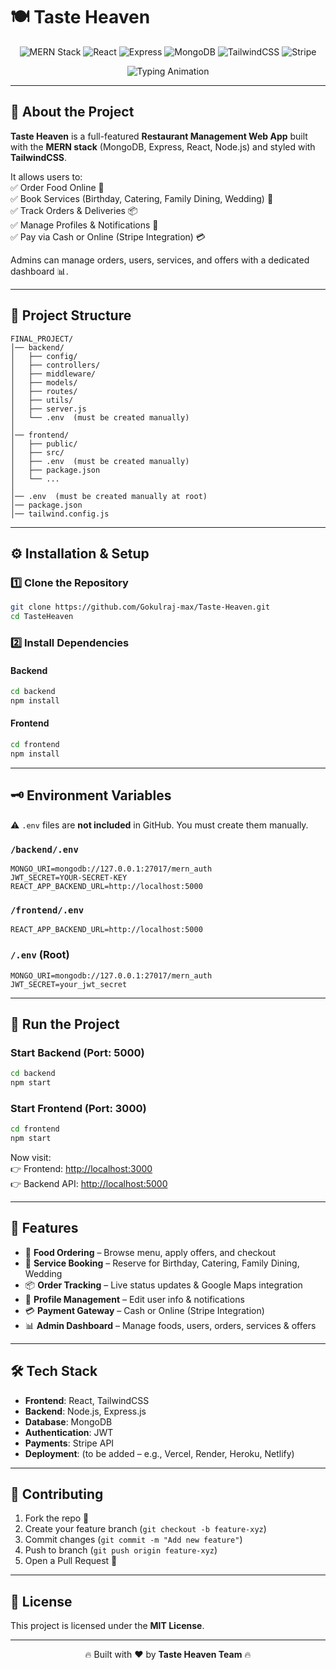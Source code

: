 # 🍽️ Taste Heaven  

<p align="center">
  <img src="https://img.shields.io/badge/Stack-MERN-green?style=for-the-badge&logo=mongodb" alt="MERN Stack" />
  <img src="https://img.shields.io/badge/Frontend-React-blue?style=for-the-badge&logo=react" alt="React" />
  <img src="https://img.shields.io/badge/Backend-Express.js-black?style=for-the-badge&logo=express" alt="Express" />
  <img src="https://img.shields.io/badge/Database-MongoDB-green?style=for-the-badge&logo=mongodb" alt="MongoDB" />
  <img src="https://img.shields.io/badge/Styling-TailwindCSS-38B2AC?style=for-the-badge&logo=tailwind-css" alt="TailwindCSS" />
  <img src="https://img.shields.io/badge/Payments-Stripe-635BFF?style=for-the-badge&logo=stripe" alt="Stripe" />
</p>

<p align="center">
  <img src="https://readme-typing-svg.herokuapp.com?size=25&duration=4000&color=F23A2E&center=true&vCenter=true&width=600&lines=🍴+Welcome+to+Taste+Heaven!;🚀+A+Modern+Restaurant+Web+App+with+MERN+Stack;🔥+Order+Food+%7C+Book+Services+%7C+Track+Orders" alt="Typing Animation" />
</p>

---

## 📖 About the Project  
**Taste Heaven** is a full-featured **Restaurant Management Web App** built with the **MERN stack** (MongoDB, Express, React, Node.js) and styled with **TailwindCSS**.  

It allows users to:  
✅ Order Food Online 🍔  
✅ Book Services (Birthday, Catering, Family Dining, Wedding) 🎉  
✅ Track Orders & Deliveries 📦  
✅ Manage Profiles & Notifications 👤  
✅ Pay via Cash or Online (Stripe Integration) 💳  

Admins can manage orders, users, services, and offers with a dedicated dashboard 📊.  

---

## 📂 Project Structure  

```
FINAL_PROJECT/
│── backend/
│   ├── config/
│   ├── controllers/
│   ├── middleware/
│   ├── models/
│   ├── routes/
│   ├── utils/
│   ├── server.js
│   └── .env  (must be created manually)
│
│── frontend/
│   ├── public/
│   ├── src/
│   ├── .env  (must be created manually)
│   ├── package.json
│   └── ...
│
│── .env  (must be created manually at root)
│── package.json
│── tailwind.config.js
```

---

## ⚙️ Installation & Setup  

### 1️⃣ Clone the Repository  
```sh
git clone https://github.com/Gokulraj-max/Taste-Heaven.git
cd TasteHeaven
```

### 2️⃣ Install Dependencies  

#### Backend  
```sh
cd backend
npm install
```

#### Frontend  
```sh
cd frontend
npm install
```

---

## 🗝️ Environment Variables  

⚠️ `.env` files are **not included** in GitHub. You must create them manually.  

### `/backend/.env`  
```env
MONGO_URI=mongodb://127.0.0.1:27017/mern_auth
JWT_SECRET=YOUR-SECRET-KEY
REACT_APP_BACKEND_URL=http://localhost:5000
```

### `/frontend/.env`  
```env
REACT_APP_BACKEND_URL=http://localhost:5000
```

### `/.env` (Root)  
```env
MONGO_URI=mongodb://127.0.0.1:27017/mern_auth
JWT_SECRET=your_jwt_secret
```

---

## 🚀 Run the Project  

### Start Backend (Port: 5000)  
```sh
cd backend
npm start
```

### Start Frontend (Port: 3000)  
```sh
cd frontend
npm start
```

Now visit:  
👉 Frontend: [http://localhost:3000](http://localhost:3000)  
👉 Backend API: [http://localhost:5000](http://localhost:5000)  

---

## 🎯 Features  

- 🍔 **Food Ordering** – Browse menu, apply offers, and checkout  
- 🎉 **Service Booking** – Reserve for Birthday, Catering, Family Dining, Wedding  
- 📦 **Order Tracking** – Live status updates & Google Maps integration  
- 👤 **Profile Management** – Edit user info & notifications  
- 💳 **Payment Gateway** – Cash or Online (Stripe Integration)  
- 📊 **Admin Dashboard** – Manage foods, users, orders, services & offers  

---

## 🛠️ Tech Stack  

- **Frontend**: React, TailwindCSS  
- **Backend**: Node.js, Express.js  
- **Database**: MongoDB  
- **Authentication**: JWT  
- **Payments**: Stripe API  
- **Deployment**: (to be added – e.g., Vercel, Render, Heroku, Netlify)  

---

## 🤝 Contributing  

1. Fork the repo 🍴  
2. Create your feature branch (`git checkout -b feature-xyz`)  
3. Commit changes (`git commit -m "Add new feature"`)  
4. Push to branch (`git push origin feature-xyz`)  
5. Open a Pull Request 🚀  

---

## 📜 License  

This project is licensed under the **MIT License**.  

---

<p align="center">🔥 Built with ❤️ by <b>Taste Heaven Team</b> 🔥</p>
